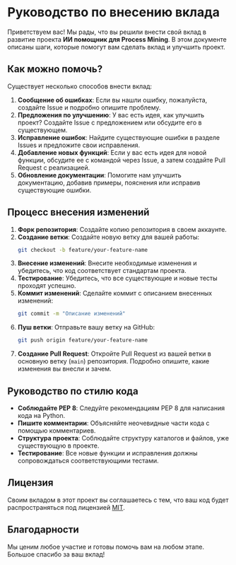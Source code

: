 # Руководство по внесению вклада

Приветствуем вас! Мы рады, что вы решили внести свой вклад в развитие проекта **ИИ помощник для Process Mining**. В этом документе описаны шаги, которые помогут вам сделать вклад и улучшить проект.

## Как можно помочь?

Существует несколько способов внести вклад:

1. **Сообщение об ошибках**: Если вы нашли ошибку, пожалуйста, создайте Issue и подробно опишите проблему.
2. **Предложения по улучшению**: У вас есть идея, как улучшить проект? Создайте Issue с предложением или обсудите его в существующем.
3. **Исправление ошибок**: Найдите существующие ошибки в разделе Issues и предложите свои исправления.
4. **Добавление новых функций**: Если у вас есть идея для новой функции, обсудите ее с командой через Issue, а затем создайте Pull Request с реализацией.
5. **Обновление документации**: Помогите нам улучшить документацию, добавив примеры, пояснения или исправив существующие ошибки.

## Процесс внесения изменений

1. **Форк репозитория**: Создайте копию репозитория в своем аккаунте.
2. **Создание ветки**: Создайте новую ветку для вашей работы:
   ```bash
   git checkout -b feature/your-feature-name
   ```
3. **Внесение изменений**: Внесите необходимые изменения и убедитесь, что код соответствует стандартам проекта.
4. **Тестирование**: Убедитесь, что все существующие и новые тесты проходят успешно.
5. **Коммит изменений**: Сделайте коммит с описанием внесенных изменений:
   ```bash
   git commit -m "Описание изменений"
   ```
6. **Пуш ветки**: Отправьте вашу ветку на GitHub:
   ```bash
   git push origin feature/your-feature-name
   ```
7. **Создание Pull Request**: Откройте Pull Request из вашей ветки в основную ветку (`main`) репозитория. Подробно опишите, какие изменения вы внесли и зачем.

## Руководство по стилю кода

- **Соблюдайте PEP 8**: Следуйте рекомендациям PEP 8 для написания кода на Python.
- **Пишите комментарии**: Объясняйте неочевидные части кода с помощью комментариев.
- **Структура проекта**: Соблюдайте структуру каталогов и файлов, уже существующую в проекте.
- **Тестирование**: Все новые функции и исправления должны сопровождаться соответствующими тестами.

## Лицензия

Своим вкладом в этот проект вы соглашаетесь с тем, что ваш код будет распространяться под лицензией [MIT](LICENSE).

## Благодарности

Мы ценим любое участие и готовы помочь вам на любом этапе. Большое спасибо за ваш вклад!